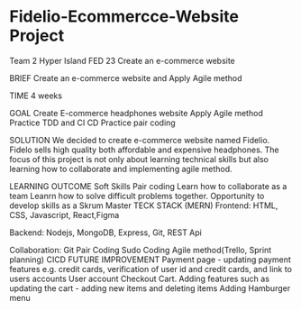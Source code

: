 # Fidelio-Ecommercce-Website Project
Team 2  Hyper Island FED 23
Create an e-commerce website 


BRIEF
Create an e-commerce website and Apply Agile method

TIME
4 weeks

GOAL
Create E-commerce headphones website Apply Agile method Practice TDD and CI CD Practice pair coding

SOLUTION
We decided to create e-commerce website named Fidelio. Fidelo sells high quality both affordable and expensive headphones. The focus of this project is not only about learning technical skills but also learning how to collaborate and implementing agile method.

LEARNING OUTCOME
Soft Skills
Pair coding
Learn how to collaborate as a team
Leanrn how to solve difficult problems together.
Opportunity to develop skills as a Skrum Master
TECK STACK (MERN)
Frontend:
HTML, CSS, Javascript, React,Figma

Backend:
Nodejs, MongoDB, Express, Git, REST Api

Collaboration:
Git
Pair Coding
Sudo Coding
Agile method(Trello, Sprint planning)
CICD
FUTURE IMPROVEMENT
Payment page - updating payment features e.g. credit cards, verification of user id and credit cards, and link to users accounts
User account
Checkout Cart. Adding features such as updating the cart - adding new items and deleting items
Adding Hamburger menu
